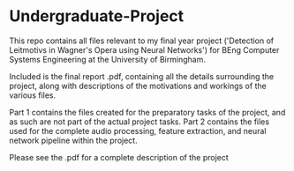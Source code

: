 # Undergraduate-Project
This repo contains all files relevant to my final year project ('Detection of Leitmotivs in Wagner's Opera using Neural Networks') 
for BEng Computer Systems Engineering at the University of Birmingham.

Included is the final report .pdf, containing all the details surrounding the project, along with descriptions of the motivations and 
workings of the various files.

Part 1 contains the files created for the preparatory tasks of the project, and as such are not part of the actual project tasks.
Part 2 contains the files used for the complete audio processing, feature extraction, and neural network pipeline within the project.

Please see the .pdf for a complete description of the project
